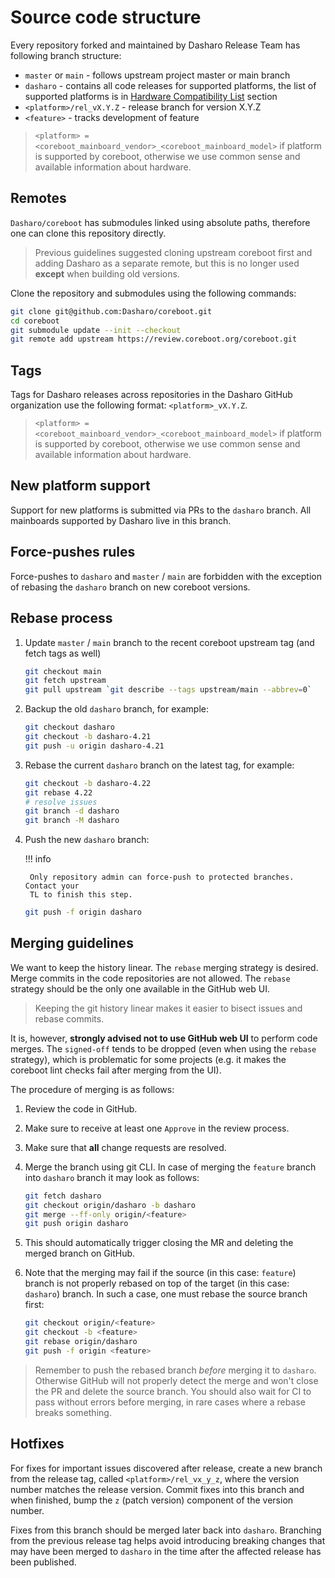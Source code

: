 # Source code structure

Every repository forked and maintained by Dasharo Release Team has following
branch structure:

* `master` or `main` - follows upstream project master or main branch
* `dasharo` - contains all code releases for supported platforms, the list of
   supported platforms is in
  [Hardware Compatibility List](../variants/hardware-compatibility-list.md)
  section
* `<platform>/rel_vX.Y.Z` - release branch for version X.Y.Z
* `<feature>` - tracks development of feature

> `<platform> = <coreboot_mainboard_vendor>_<coreboot_mainboard_model>` if
> platform is supported by coreboot, otherwise we use common sense and available
> information about hardware.

## Remotes

`Dasharo/coreboot` has submodules linked using absolute paths, therefore one
can clone this repository directly.

> Previous guidelines suggested cloning upstream coreboot first and adding
> Dasharo as a separate remote, but this is no longer used **except** when
> building old versions.

Clone the repository and submodules using the following commands:

```bash
git clone git@github.com:Dasharo/coreboot.git
cd coreboot
git submodule update --init --checkout
git remote add upstream https://review.coreboot.org/coreboot.git
```

## Tags

Tags for Dasharo releases across repositories in the Dasharo GitHub organization
use the following format: `<platform>_vX.Y.Z`.

> `<platform> = <coreboot_mainboard_vendor>_<coreboot_mainboard_model>` if
> platform is supported by coreboot, otherwise we use common sense and available
> information about hardware.

## New platform support

Support for new platforms is submitted via PRs to the `dasharo` branch. All
mainboards supported by Dasharo live in this branch.

## Force-pushes rules

Force-pushes to `dasharo` and `master` / `main` are forbidden with the
exception of rebasing the `dasharo` branch on new coreboot versions.

## Rebase process

1. Update `master` / `main` branch to the recent coreboot upstream tag
   (and fetch tags as well)

    ```bash
    git checkout main
    git fetch upstream
    git pull upstream `git describe --tags upstream/main --abbrev=0`
    ```

1. Backup the old `dasharo` branch, for example:

    ```bash
    git checkout dasharo
    git checkout -b dasharo-4.21
    git push -u origin dasharo-4.21
    ```

1. Rebase the current `dasharo` branch on the latest tag, for example:

    ```bash
    git checkout -b dasharo-4.22
    git rebase 4.22
    # resolve issues
    git branch -d dasharo
    git branch -M dasharo
    ```

1. Push the new `dasharo` branch:

    !!! info

        Only repository admin can force-push to protected branches. Contact your
        TL to finish this step.

    ```bash
    git push -f origin dasharo
    ```

## Merging guidelines

We want to keep the history linear. The `rebase` merging strategy is desired.
Merge commits in the code repositories are not allowed. The `rebase` strategy
should be the only one available in the GitHub web UI.

> Keeping the git history linear makes it easier to bisect issues and rebase
> commits.

It is, however, **strongly advised not to use GitHub web UI** to perform code
merges. The `signed-off` tends to be dropped (even when using the `rebase`
strategy), which is problematic for some projects (e.g. it makes the coreboot
lint checks fail after merging from the UI).

The procedure of merging is as follows:

1. Review the code in GitHub.
1. Make sure to receive at least one `Approve` in the review process.
1. Make sure that **all** change requests are resolved.
1. Merge the branch using git CLI. In case of merging the `feature` branch into
   `dasharo` branch it may look as follows:

    ```bash
    git fetch dasharo
    git checkout origin/dasharo -b dasharo
    git merge --ff-only origin/<feature>
    git push origin dasharo
    ```

1. This should automatically trigger closing the MR and deleting the merged
   branch on GitHub.

1. Note that the merging may fail if the source (in this case: `feature`) branch
   is not properly rebased on top of the target (in this case: `dasharo`)
   branch. In such a case, one must rebase the source branch first:

    ```bash
    git checkout origin/<feature>
    git checkout -b <feature>
    git rebase origin/dasharo
    git push -f origin <feature>
    ```

> Remember to push the rebased branch _before_ merging it to `dasharo`.
> Otherwise GitHub will not properly detect the merge and won't close the PR
> and delete the source branch. You should also wait for CI to pass without
> errors before merging, in rare cases where a rebase breaks something.

## Hotfixes

For fixes for important issues discovered after release, create a new branch
from the release tag, called `<platform>/rel_vx_y_z`, where the version number
matches the release version. Commit fixes into this branch and when finished,
bump the `z` (patch version) component of the version number.

Fixes from this branch should be merged later back into `dasharo`. Branching
from the previous release tag helps avoid introducing breaking changes that may
have been merged to `dasharo` in the time after the affected release has been
published.
